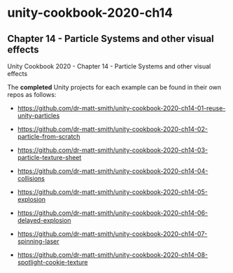 # unity-cookbook-2020-ch14

## Chapter 14 - Particle Systems and other visual effects

Unity Cookbook 2020 - Chapter 14 - Particle Systems and other visual effects

The **completed** Unity projects for each example can be found in their own repos as follows:

- https://github.com/dr-matt-smith/unity-cookbook-2020-ch14-01-reuse-unity-particles

- https://github.com/dr-matt-smith/unity-cookbook-2020-ch14-02-particle-from-scratch

- https://github.com/dr-matt-smith/unity-cookbook-2020-ch14-03-particle-texture-sheet

- https://github.com/dr-matt-smith/unity-cookbook-2020-ch14-04-collisions

- https://github.com/dr-matt-smith/unity-cookbook-2020-ch14-05-explosion

- https://github.com/dr-matt-smith/unity-cookbook-2020-ch14-06-delayed-explosion

- https://github.com/dr-matt-smith/unity-cookbook-2020-ch14-07-spinning-laser

- https://github.com/dr-matt-smith/unity-cookbook-2020-ch14-08-spotlight-cookie-texture



